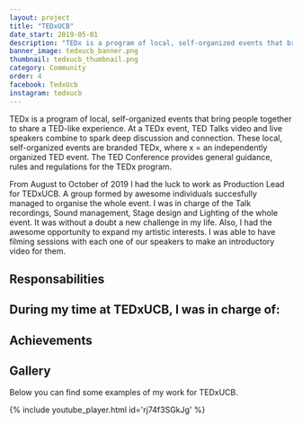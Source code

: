 ```yaml
---
layout: project
title: "TEDxUCB"
date_start: 2019-05-01
description: "TEDx is a program of local, self-organized events that bring people together to share a TED-like experience. At a TEDx event, TED T..."
banner_image: tedxucb_banner.png
thumbnail: tedxucb_thumbnail.png
category: Community
order: 4
facebook: TedxUcb
instagram: tedxucb
---
```


TEDx is a program of local, self-organized events that bring people together to share a TED-like experience. At a TEDx event, TED Talks video and live speakers combine to spark deep discussion and connection. These local, self-organized events are branded TEDx, where x = an independently organized TED event. The TED Conference provides general guidance, rules and regulations for the TEDx program.

From August to October of 2019 I had the luck to work as Production Lead for TEDxUCB. A group formed by awesome individuals succesfully managed to organise the whole event. I was in charge of the Talk recordings, Sound management, Stage design and Lighting of the whole event. It was without a doubt a new challenge in my life. Also, I had the awesome opportunity to expand my artistic interests. I was able to have filming sessions with each one of our speakers to make an introductory video for them.

## Responsabilities
During my time at TEDxUCB, I was in charge of:
- 

## Achievements


## Gallery

Below you can find some examples of my work for TEDxUCB.

{% include youtube_player.html id='rj74f3SGkJg' %}
